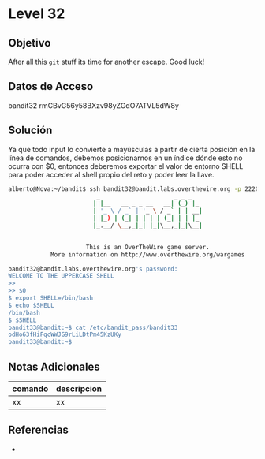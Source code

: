 # Level 32

## Objetivo
After all this `git` stuff its time for another escape. Good luck!

## Datos de Acceso
bandit32
rmCBvG56y58BXzv98yZGdO7ATVL5dW8y

## Solución
Ya que todo input lo convierte a mayúsculas a partir de cierta posición en la línea de comandos, debemos posicionarnos en un índice dónde esto no ocurra con $0, entonces deberemos exportar el valor de entorno SHELL para poder acceder al shell propio del reto y poder leer la llave. 

```bash
alberto@Nova:~/bandit$ ssh bandit32@bandit.labs.overthewire.org -p 2220
                         _                     _ _ _   
                        | |__   __ _ _ __   __| (_) |_ 
                        | '_ \ / _` | '_ \ / _` | | __|
                        | |_) | (_| | | | | (_| | | |_ 
                        |_.__/ \__,_|_| |_|\__,_|_|\__|
                                                       

                      This is an OverTheWire game server. 
            More information on http://www.overthewire.org/wargames

bandit32@bandit.labs.overthewire.org's password: 
WELCOME TO THE UPPERCASE SHELL
>> 
>> $0
$ export SHELL=/bin/bash    
$ echo $SHELL
/bin/bash
$ $SHELL
bandit33@bandit:~$ cat /etc/bandit_pass/bandit33
odHo63fHiFqcWWJG9rLiLDtPm45KzUKy
bandit33@bandit:~$ 

```

## Notas Adicionales
|comando|descripcion|
|---|---|
|xx|xx|

## Referencias
- []()